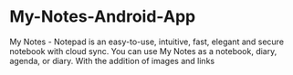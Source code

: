 # My-Notes-Android-App
My Notes - Notepad is an easy-to-use, intuitive, fast, elegant and secure notebook with cloud sync.  You can use My Notes as a notebook, diary, agenda, or diary. With the addition of images and links 
